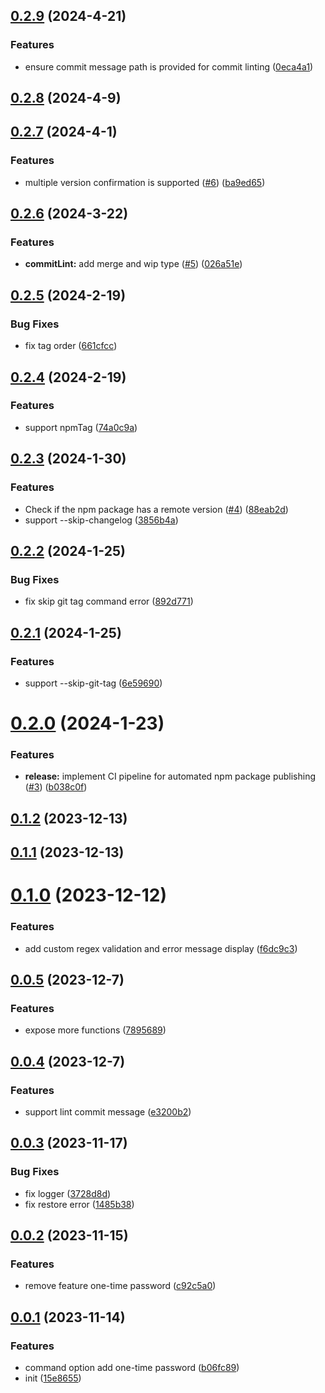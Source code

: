 ## [0.2.9](https://github.com/varletjs/release/compare/v0.2.8...v0.2.9) (2024-4-21)


### Features

* ensure commit message path is provided for commit linting ([0eca4a1](https://github.com/varletjs/release/commit/0eca4a1cf0a600c96c805976988e9269233860a9))



## [0.2.8](https://github.com/varletjs/release/compare/v0.2.7...v0.2.8) (2024-4-9)



## [0.2.7](https://github.com/varletjs/release/compare/v0.2.6...v0.2.7) (2024-4-1)


### Features

* multiple version confirmation is supported ([#6](https://github.com/varletjs/release/issues/6)) ([ba9ed65](https://github.com/varletjs/release/commit/ba9ed653cae7320dfe2f6c8d9de2f24ca93ef133))



## [0.2.6](https://github.com/varletjs/release/compare/v0.2.5...v0.2.6) (2024-3-22)


### Features

* **commitLint:** add merge and wip type ([#5](https://github.com/varletjs/release/issues/5)) ([026a51e](https://github.com/varletjs/release/commit/026a51e62fafe5391d3c9b1320ae33f76ea0d961))



## [0.2.5](https://github.com/varletjs/release/compare/v0.2.4...v0.2.5) (2024-2-19)


### Bug Fixes

* fix tag order ([661cfcc](https://github.com/varletjs/release/commit/661cfccab9aa771d1b196219b525b78ead110478))



## [0.2.4](https://github.com/varletjs/release/compare/v0.2.3...v0.2.4) (2024-2-19)


### Features

* support npmTag ([74a0c9a](https://github.com/varletjs/release/commit/74a0c9a235e97b8c1ed167faea54184fe7dfda48))



## [0.2.3](https://github.com/varletjs/release/compare/v0.2.2...v0.2.3) (2024-1-30)


### Features

* Check if the npm package has a remote version ([#4](https://github.com/varletjs/release/issues/4)) ([88eab2d](https://github.com/varletjs/release/commit/88eab2d450681e05281a383224a75587520e3a77))
* support --skip-changelog ([3856b4a](https://github.com/varletjs/release/commit/3856b4a41f5152d9ad3eb0c49673416c1228bbbb))



## [0.2.2](https://github.com/varletjs/release/compare/v0.2.1...v0.2.2) (2024-1-25)


### Bug Fixes

* fix skip git tag command error ([892d771](https://github.com/varletjs/release/commit/892d7712e57383eca8e291c02eed48afae564b9f))



## [0.2.1](https://github.com/varletjs/release/compare/v0.2.0...v0.2.1) (2024-1-25)


### Features

* support --skip-git-tag ([6e59690](https://github.com/varletjs/release/commit/6e596905437c4d08a31577690d08a5dbdc0d0007))



# [0.2.0](https://github.com/varletjs/release/compare/v0.1.2...v0.2.0) (2024-1-23)


### Features

* **release:** implement CI pipeline for automated npm package publishing ([#3](https://github.com/varletjs/release/issues/3)) ([b038c0f](https://github.com/varletjs/release/commit/b038c0fd966b8764beacc8c45d2b96dbbceae62b))



## [0.1.2](https://github.com/varletjs/release/compare/v0.1.1...v0.1.2) (2023-12-13)



## [0.1.1](https://github.com/varletjs/release/compare/v0.1.0...v0.1.1) (2023-12-13)



# [0.1.0](https://github.com/varletjs/release/compare/v0.0.5...v0.1.0) (2023-12-12)


### Features

* add custom regex validation and error message display ([f6dc9c3](https://github.com/varletjs/release/commit/f6dc9c3ebb05af25d3aa01ce2a51c776daeac7c9))



## [0.0.5](https://github.com/varletjs/release/compare/v0.0.4...v0.0.5) (2023-12-7)


### Features

* expose more functions ([7895689](https://github.com/varletjs/release/commit/7895689306a73d5ef3b59e4759e2a603b47a40a7))



## [0.0.4](https://github.com/varletjs/release/compare/v0.0.3...v0.0.4) (2023-12-7)


### Features

* support lint commit message ([e3200b2](https://github.com/varletjs/release/commit/e3200b2795a93213eab75af68674b1a6ea5327cf))



## [0.0.3](https://github.com/varletjs/release/compare/v0.0.2...v0.0.3) (2023-11-17)


### Bug Fixes

* fix logger ([3728d8d](https://github.com/varletjs/release/commit/3728d8d36809c4eb6ef49017c146f5763ec69237))
* fix restore error ([1485b38](https://github.com/varletjs/release/commit/1485b3830056e8e27fb3cedc0100e0db08727056))



## [0.0.2](https://github.com/varletjs/release/compare/v0.0.1...v0.0.2) (2023-11-15)


### Features

* remove feature one-time password ([c92c5a0](https://github.com/varletjs/release/commit/c92c5a07cfab6e7a3c4fde7963b4a7a536b23acc))



## [0.0.1](https://github.com/varletjs/release/compare/15e865524628c2dd7db31de8c3052a6f1e3d2276...v0.0.1) (2023-11-14)


### Features

* command option add one-time password ([b06fc89](https://github.com/varletjs/release/commit/b06fc893e9c05985fd65bc814e2c33851144c497))
* init ([15e8655](https://github.com/varletjs/release/commit/15e865524628c2dd7db31de8c3052a6f1e3d2276))




